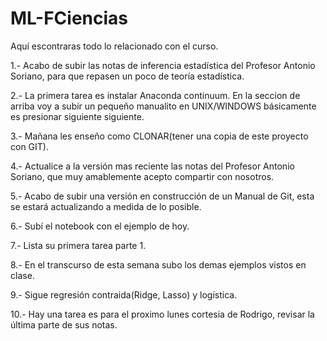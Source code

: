 # ML-FCiencias
Aquí escontraras todo lo relacionado con el curso.

1.- Acabo de subir las notas de inferencia estadística del Profesor Antonio Soriano, para que repasen un poco de teoría estadística.

2.- La primera tarea es instalar Anaconda continuum. En la seccion de arriba voy a subir un pequeño manualito en UNIX/WINDOWS 
básicamente es presionar siguiente siguiente.

3.- Mañana les enseño como CLONAR(tener una copia de este proyecto con GIT).

4.- Actualice a la versión mas reciente las notas del Profesor Antonio Soriano, que muy amablemente acepto compartir con nosotros.

5.- Acabo de subir una versión en construcción de un Manual de Git, esta se estará actualizando a medida de lo posible. 

6.- Subí el notebook con el ejemplo de hoy.

7.- Lista su primera tarea parte 1.

8.- En el transcurso de esta semana subo los demas ejemplos vistos en clase. 

9.- Sigue regresión contraida(Ridge, Lasso) y logística.

10.- Hay una tarea es para el proximo lunes cortesia de Rodrigo, revisar la última parte de sus notas.
